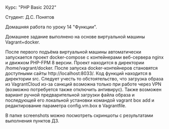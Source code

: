 Курс: "PHP Basic 2022"

Студент: Д.С. Понятов

Домашняя работа по уроку 14 "Функции".

Домашнее задание выполнено на основе виртуальной машины Vagrant+docker.

После первого подъёма виртуальной машины автоматически запускается проект docker-compose с контейнерами веб-сервера nginx и движком PHP-FPM 8 версии. Проект находится в директории /home/vagrant/docker.
После запуска docker-контейнеров становятся доступными сайты http://localhost:8033/. Код функций находится в директории src.
Cледует учесть то обстоятельство, что загрузка образа из VagrantCloud из-за санкций возможна только при работе через VPN (возможно потребуется также отключить антивирус). Также возможен вариант ручной предварительной загрузки файла образа и последующей его локальной установки командой vagrant box add и редактирование параметра config.vm.box в Vagrantfile.

В папке screenshots можно посмотреть скриншоты с результатами выполнения пунктов ДЗ.